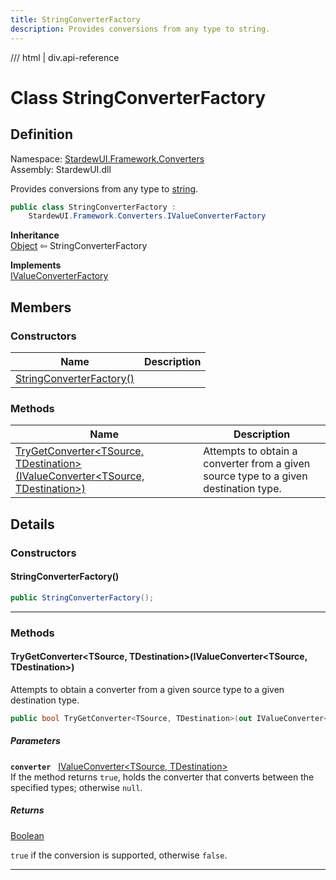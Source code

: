 ```yaml
---
title: StringConverterFactory
description: Provides conversions from any type to string.
---
```


<link rel="stylesheet" href="/StardewUI/stylesheets/reference.css" />

/// html | div.api-reference

# Class StringConverterFactory

## Definition

<div class="api-definition" markdown>

Namespace: [StardewUI.Framework.Converters](index.md)  
Assembly: StardewUI.dll  

</div>

Provides conversions from any type to [string](https://learn.microsoft.com/en-us/dotnet/api/system.string).

```cs
public class StringConverterFactory : 
    StardewUI.Framework.Converters.IValueConverterFactory
```

**Inheritance**  
[Object](https://learn.microsoft.com/en-us/dotnet/api/system.object) ⇦ StringConverterFactory

**Implements**  
[IValueConverterFactory](ivalueconverterfactory.md)

## Members

### Constructors

 | Name | Description |
| --- | --- |
| [StringConverterFactory()](#stringconverterfactory) |  | 

### Methods

 | Name | Description |
| --- | --- |
| [TryGetConverter&lt;TSource, TDestination&gt;(IValueConverter&lt;TSource, TDestination&gt;)](#trygetconvertertsource-tdestinationivalueconvertertsource-tdestination) | Attempts to obtain a converter from a given source type to a given destination type. | 

## Details

### Constructors

#### StringConverterFactory()



```cs
public StringConverterFactory();
```

-----

### Methods

#### TryGetConverter&lt;TSource, TDestination&gt;(IValueConverter&lt;TSource, TDestination&gt;)

Attempts to obtain a converter from a given source type to a given destination type.

```cs
public bool TryGetConverter<TSource, TDestination>(out IValueConverter<TSource, TDestination> converter);
```

##### Parameters

**`converter`** &nbsp; [IValueConverter&lt;TSource, TDestination&gt;](ivalueconverter-2.md)  
If the method returns `true`, holds the converter that converts between the specified types; otherwise `null`.

##### Returns

[Boolean](https://learn.microsoft.com/en-us/dotnet/api/system.boolean)

  `true` if the conversion is supported, otherwise `false`.

-----

